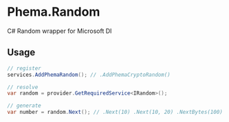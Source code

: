 # Phema.Random
C# Random wrapper for Microsoft DI

## Usage
```csharp
// register
services.AddPhemaRandom(); // .AddPhemaCryptoRandom()

// resolve
var random = provider.GetRequiredService<IRandom>();

// generate
var number = random.Next(); // .Next(10) .Next(10, 20) .NextBytes(100)
```

